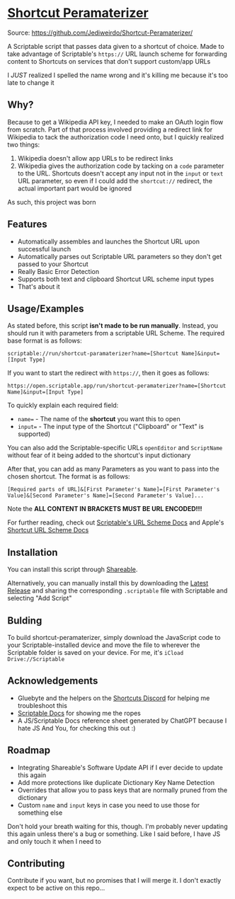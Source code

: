 
# [Shortcut Peramaterizer](https://github.com/Jediweirdo/Shortcut-Peramaterizer/)

Source: https://github.com/Jediweirdo/Shortcut-Peramaterizer/

A Scriptable script that passes data given to a shortcut of choice. Made to take advantage of Scriptable's `https://` URL launch scheme for forwarding content to Shortcuts on services that don't support custom/app URLs

I *JUST* realized I spelled the name wrong and it's killing me because it's too late to change it
## Why?

Because to get a Wikipedia API key, I needed to make an OAuth login flow from scratch. Part of that process involved providing a redirect link for Wikipedia to tack the authorization code I need onto, but I quickly realized two things:
1. Wikipedia doesn't allow app URLs to be redirect links
2. Wikipedia gives the authorization code by tacking on a `code` parameter to the URL. Shortcuts doesn't accept any input not in the `input` or `text` URL parameter, so even if I could add the `shortcut://` redirect, the actual important part would be ignored

As such, this project was born

## Features

- Automatically assembles and launches the Shortcut URL upon successful launch
- Automatically parses out Scriptable URL parameters so they don't get passed to your Shortcut
- Really Basic Error Detection
- Supports both text and clipboard Shortcut URL scheme input types
- That's about it

## Usage/Examples
As stated before, this script **isn't made to be run manually**. Instead, you should run it with parameters from a scriptable URL Scheme. The required base format is as follows:
```
scriptable://run/shortcut-paramaterizer?name=[Shortcut Name]&input=[Input Type]
```
If you want to start the redirect with `https://`, then it goes as follows:
```
https://open.scriptable.app/run/shortcut-peramaterizer?name=[Shortcut Name]&input=[Input Type]
```
To quickly explain each required field:
- `name=` - The name of the **shortcut** you want this to open
- `input=` - The input type of the Shortcut ("Clipboard" or "Text" is supported)

You can also add the Scriptable-specific URLs `openEditor` and `ScriptName` without fear of it being added to the shortcut's input dictionary

After that, you can add as many Parameters as you want to pass into the chosen shortcut. The format is as follows:
```
[Required parts of URL]&[First Parameter's Name]=[First Parameter's Value]&[Second Parameter's Name]=[Second Parameter's Value]...
```
Note the **ALL CONTENT IN BRACKETS MUST BE URL ENCODED!!!**

For further reading, check out [Scriptable's URL Scheme Docs](https://docs.scriptable.app/urlscheme/) and Apple's [Shortcut URL Scheme Docs](https://support.apple.com/guide/shortcuts/run-a-shortcut-from-a-url-apd624386f42/ios)

## Installation

You can install this script through [Shareable](https://shareable.vercel.app/script/92). 

Alternatively, you can manually install this by downloading the  [Latest Release](https://github.com/Jediweirdo/Shortcut-Peramaterizer/releases/tag/v1.0.0) and sharing the corresponding `.scriptable` file with Scriptable and selecting "Add Script"

    
## Bulding

To build shortcut-peramaterizer, simply download the JavaScript code to your Scriptable-installed device and move the file to wherever the Scriptable folder is saved on your device. For me, it's `iCload Drive://Scriptable`

## Acknowledgements

 - Gluebyte and the helpers on the [Shortcuts Discord](https://discord.gg/HrzAhUu) for helping me troubleshoot this
  - [Scriptable Docs](https://docs.scriptable.app/urlscheme/) for showing me the ropes
  - A JS/Scriptable Docs reference sheet generated by ChatGPT because I hate JS
  And You, for checking this out :)
## Roadmap

- Integrating Shareable's Software Update API if I ever decide to update this again
- Add more protections like duplicate Dictionary Key Name Detection
- Overrides that allow you to pass keys that are normally pruned from the dictionary
- Custom `name` and `input` keys in case you need to use those for something else

Don't hold your breath waiting for this, though. I'm probably never updating this again unless there's a bug or something. Like I said before, I have JS and only touch it when I need to 
## Contributing

Contribute if you want, but no promises that I will merge it. I don't exactly expect to be active on this repo...
